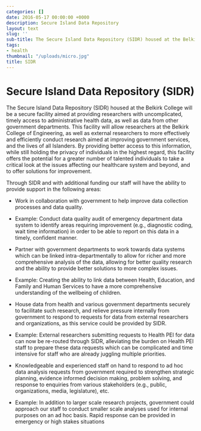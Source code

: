 ```yaml
---
categories: []
date: 2016-05-17 00:00:00 +0000
description: Secure Island Data Repository
layout: text
slug: ''
sub-title: The Secure Island Data Repository (SIDR) housed at the Belkirk College
tags:
- health
thumbnail: "/uploads/micro.jpg"
title: SIDR
---
```

# Secure Island Data Repository (SIDR)

The Secure Island Data Repository (SIDR) housed at the Belkirk College will be a secure facility aimed at providing researchers with uncomplicated, timely access to administrative health data, as well as data from other government departments. This facility will allow researchers at the Belkirk College of Engineering, as well as external researchers to more effectively and efficiently conduct research aimed at improving government services, and the lives of all Islanders. By providing better access to this information, while still holding the privacy of individuals in the highest regard, this facility offers the potential for a greater number of talented individuals to take a critical look at the issues affecting our healthcare system and beyond, and to offer solutions for improvement.

Through SIDR and with additional funding our staff will have the ability to provide support in the following areas:

*   Work in collaboration with government to help improve data collection processes and data quality.

*   Example: Conduct data quality audit of emergency department data system to identify areas requiring improvement (e.g., diagnostic coding, wait time information) in order to be able to report on this data in a timely, confident manner.

*   Partner with government departments to work towards data systems which can be linked intra-departmentally to allow for richer and more comprehensive analysis of the data, allowing for better quality research and the ability to provide better solutions to more complex issues.

*   Example: Creating the ability to link data between Health, Education, and Family and Human Services to have a more comprehensive understanding of the wellbeing of children.

*   House data from health and various government departments securely to facilitate such research, and relieve pressure internally from government to respond to requests for data from external researchers and organizations, as this service could be provided by SIDR.

*   Example: External researchers submitting requests to Health PEI for data can now be re-routed through SIDR, alleviating the burden on Health PEI staff to prepare these data requests which can be complicated and time intensive for staff who are already juggling multiple priorities.

*   Knowledgeable and experienced staff on hand to respond to ad hoc data analysis requests from government required to strengthen strategic planning, evidence informed decision making, problem solving, and response to enquiries from various stakeholders (e.g., public, organizations, media, legislature), etc.

*   Example: In addition to larger scale research projects, government could approach our staff to conduct smaller scale analyses used for internal purposes on an ad hoc basis. Rapid response can be provided in emergency or high stakes situations
